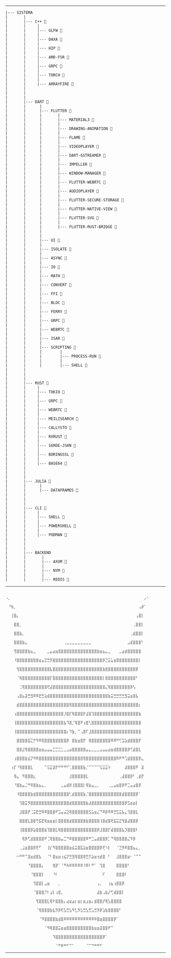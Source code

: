 ----

    |--- SISTEMA
    |       |
    |       |--- C++ 🌱
    |       |     |
    |       |     |--- GLFW 🌱
    |       |     |
    |       |     |--- DAXA 🌱
    |       |     |
    |       |     |--- HIP 🌱
    |       |     |
    |       |     |--- AMD-FSR 🌱
    |       |     |
    |       |     |--- GRPC 🌱
    |       |     |
    |       |     |--- TORCH 🌱
    |       |     |
    |       |     |--- ARRAYFIRE 🌱
    |       |
    |       |
    |       |
    |       |--- DART 🌱
    |       |      |
    |       |      |--- FLUTTER 🌱
    |       |      |       |
    |       |      |       |--- MATERIAL3 🌱
    |       |      |       |
    |       |      |       |--- DRAWING-ANIMATION 🌱
    |       |      |       |
    |       |      |       |--- FLAME 🌱
    |       |      |       |
    |       |      |       |--- VIDEOPLAYER 🌱
    |       |      |       |
    |       |      |       |--- DART-GSTREAMER 🌱
    |       |      |       |
    |       |      |       |--- IMPELLER 🌱
    |       |      |       |
    |       |      |       |--- WINDOW-MANAGER 🌱
    |       |      |       |
    |       |      |       |--- FLUTTER-WEBRTC 🌱
    |       |      |       |
    |       |      |       |--- AUDIOPLAYER 🌱
    |       |      |       |
    |       |      |       |--- FLUTTER-SECURE-STORAGE 🌱
    |       |      |       |
    |       |      |       |--- FLUTTER-NATIVE-VIEW 🌱
    |       |      |       |
    |       |      |       |--- FLUTTER-SVG 🌱
    |       |      |       |
    |       |      |       |--- FLUTTER-RUST-BRIDGE 🌱
    |       |      |
    |       |      |
    |       |      |--- UI 🌱
    |       |      |
    |       |      |--- ISOLATE 🌱
    |       |      |
    |       |      |--- ASYNC 🌱
    |       |      |
    |       |      |--- IO 🌱
    |       |      |
    |       |      |--- MATH 🌱
    |       |      |
    |       |      |--- CONVERT 🌱
    |       |      |
    |       |      |--- FFI 🌱
    |       |      |
    |       |      |--- BLOC 🌱
    |       |      |
    |       |      |--- FERRY 🌱
    |       |      |
    |       |      |--- GRPC 🌱
    |       |      |
    |       |      |--- WEBRTC 🌱
    |       |      |
    |       |      |--- ISAR 🌱
    |       |      |
    |       |      |--- SCRIPTING 🌱
    |       |      |        |
    |       |      |        |--- PROCESS-RUN 🌱
    |       |      |        |
    |       |      |        |--- SHELL 🌱
    |       |
    |       |
    |       |
    |       |--- RUST 🌱
    |       |     |
    |       |     |--- TOKIO 🌱
    |       |     |
    |       |     |--- GRPC 🌱
    |       |     |
    |       |     |--- WEBRTC 🌱
    |       |     |
    |       |     |--- MEILISEARCH 🌱
    |       |     |
    |       |     |--- CALLYSTO 🌱
    |       |     |
    |       |     |--- RXRUST 🌱
    |       |     |
    |       |     |--- SERDE-JSON 🌱
    |       |     |
    |       |     |--- BORINGSSL 🌱
    |       |     |
    |       |     |--- BASE64 🌱
    |       |
    |       |
    |       |
    |       |--- JULIA 🌱
    |       |      |
    |       |      |--- DATAFRAMES 🌱
    |       |
    |       |
    |       |
    |       |--- CLI 🌱
    |       |     |
    |       |     |--- SHELL 🌱
    |       |     |
    |       |     |--- POWERSHELL 🌱
    |       |     |
    |       |     |--- PODMAN 🌱
    |       |
    |       |
    |       |
    |       |--- BACKEND
    |       |       |
    |       |       |--- AXUM 🌱
    |       |       |
    |       |       |--- NYM 🌱
    |       |       |
    |       |       |--- REDIS 🌱

---
       
                                ⠠⡀⠀⠀⠀⠀⠀⠀⠀⠀⠀⠀⠀⠀⠀⠀⠀⠀⠀⠀⠀⠀⠀⠀⠀⠀⠀⠀⠀⠀⠀⠀⠀⠀⠀⠀⠀⠀⠀⠀⠀⠀⠀⠀⠀⠀⠀⠀⠀⠀⡠⠂
                                ⠀⠘⢷⡀⠀⠀⠀⠀⠀⠀⠀⠀⠀⠀⠀⠀⠀⠀⠀⠀⠀⠀⠀⠀⠀⠀⠀⠀⠀⠀⠀⠀⠀⠀⠀⠀⠀⠀⠀⠀⠀⠀⠀⠀⠀⠀⠀⠀⢠⡾⠁⠀
                                ⠀⠀⢸⣿⡄⠀⠀⠀⠀⠀⠀⠀⠀⠀⠀⠀⠀⠀⠀⠀⠀⠀⠀⠀⠀⠀⠀⠀⠀⠀⠀⠀⠀⠀⠀⠀⠀⠀⠀⠀⠀⠀⠀⠀⠀⠀⠀⢠⣿⡇⠀⠀
                                ⠀⠀⠀⣿⣿⡀⠀⠀⠀⠀⠀⠀⠀⠀⠀⠀⠀⠀⠀⠀⠀⠀⠀⠀⠀⠀⠀⠀⠀⠀⠀⠀⠀⠀⠀⠀⠀⠀⠀⠀⠀⠀⠀⠀⠀⠀⢀⣿⣿⡇⠀⠀
                                ⠀⠀⠀⣿⣿⣷⡀⠀⠀⠀⠀⠀⠀⠀⠀⠀⠀⠀⠀⠀⠀⠀⠀⠀⠀⠀⠀⠀⠀⠀⠀⠀⠀⠀⠀⠀⠀⠀⠀⠀⠀⠀⠀⠀⠀⢀⣾⣿⣿⡇⠀⠀
                                ⠀⠀⠀⣿⣿⣿⣷⣄⠀⠀⠀⠀⠀⠀⠀⠀⠀⠀⠀⠀⠀⢀⣀⣀⣀⣀⣀⣀⣀⣀⣀⠀⠀⠀⠀⠀⠀⠀⠀⠀⠀⠀⠀⠀⣠⣾⣿⣿⣿⠃⠀⠀
                                ⠀⠀⠀⢻⣿⣿⣿⣿⣷⣦⣀⠀⠀⠀⠀⣀⣤⣴⣶⣿⣿⣿⣿⣿⣿⣿⣿⣿⣿⣿⣿⣿⣿⣷⣶⣦⣄⣀⠀⠀⠀⣀⣴⣾⣿⣿⣿⣿⣿⠀⠀⠀
                                ⠀⠀⠀⠸⣿⣿⣿⣿⣿⣿⣿⣿⣶⣤⣝⣛⡻⣿⣿⣿⣿⣿⣿⣿⣿⣿⣿⣿⣿⣿⣿⣿⣿⣿⣿⡿⣙⣭⣥⣶⣿⣿⣿⣿⣿⣿⣿⣿⡇⠀⠀⠀
                                ⠀⠀⠀⠀⢻⣿⣿⣿⣿⣿⣿⣿⣿⣿⣿⣿⣧⣿⣿⣿⣿⣿⣿⣿⣿⣿⣿⣿⣿⣿⣿⣿⣿⣿⣿⣷⣿⣿⣿⣿⣿⣿⣿⣿⣿⣿⣿⡿⠀⠀⠀⠀
                                ⠀⠀⠀⠀⠈⢿⣿⣿⣿⣿⣿⣿⣿⣿⣿⣿⡏⣿⣿⣿⣿⣿⣿⣿⣿⣿⣿⣿⣿⣿⣿⣿⣿⣿⣿⡇⣿⣿⣿⣿⣿⣿⣿⣿⣿⣿⣿⠃⠀⠀⠀⠀
                                ⠀⠀⠀⠀⠀⢈⢿⣿⣿⣿⣿⣿⣿⣿⣿⢟⣼⣿⣿⣿⣿⣿⣿⣿⣿⣿⣿⣿⣿⣿⣿⣿⣿⣿⣿⣿⣌⢿⣿⣿⣿⣿⣿⣿⣿⡿⢣⠀⠀⠀⠀⠀
                                ⠀⠀⠀⠀⢠⣿⣦⣽⣛⣻⠿⠿⣟⣛⣵⣾⣿⣿⣿⣿⣿⣿⣿⣿⣿⣿⣿⣿⣿⣿⣿⣿⣿⣿⣿⣿⣿⣷⣭⣛⣛⣛⣛⣻⣭⣶⣿⣧⠀⠀⠀⠀
                                ⠀⠀⠀⠀⣾⣿⣿⣿⣿⣿⣿⣿⣿⣿⣿⣿⣿⣿⣿⣿⣿⣿⣿⢿⣿⣿⣿⣿⣿⣿⣿⣿⣿⣿⣿⣿⣿⣿⣿⣿⣿⣿⣿⣿⣿⣿⣿⣿⡆⠀⠀⠀
                                ⠀⠀⠀⢰⣿⣿⣿⣿⣿⣿⣿⣿⣿⣿⣿⣿⣿⣿⣿⣿⣿⡸⣿⡏⢿⣿⣿⣿⡟⣼⣿⢹⣿⣿⣿⣿⣿⣿⣿⣿⣿⣿⣿⣿⣿⣿⣿⣿⣷⠀⠀⠀
                                ⠀⠀⠀⢸⣿⣿⣿⣿⣿⣿⣿⣿⣿⣿⣿⣿⣿⣿⣿⣿⣿⣧⠹⣿⡈⢿⣿⠟⢰⣿⢃⣿⣿⣿⣿⣿⣿⣿⣿⣿⣿⣿⣿⣿⣿⣿⣿⣿⣿⠀⠀⠀
                                ⠀⠀⠀⢸⣿⣿⣿⣿⣿⣿⣿⣿⣿⣿⣿⣿⣿⣿⣿⣿⣿⣿⡆⠹⣷⡀⠉⢠⣿⠏⣸⣿⣿⣿⣿⣿⣿⣿⣿⣿⣿⣿⣿⣿⣿⣿⣿⣿⣿⠀⠀⠀
                                ⠀⠀⠀⠀⣿⣿⣿⣿⣯⣍⡛⠻⠿⢿⣿⣿⣿⣿⣿⣿⣿⣿⡿⠀⣿⣷⣶⣿⡟⠀⢿⣿⣿⣿⣿⣿⣿⣿⠿⠿⠛⢋⣩⣵⣾⣿⣿⣿⡟⠀⠀⠀
                                ⠀⠀⠀⠀⣿⣿⣜⢿⣿⣿⣿⣿⣶⣶⣤⣤⣤⣉⣉⣉⣁⣀⣠⣴⣿⣿⣿⣿⣿⣤⣄⣀⣀⣀⣠⣤⣤⣴⣶⣾⣿⣿⣿⣿⡿⢋⣾⣿⣇⠀⠀⠀
                                ⠀⠀⠀⢰⣿⣿⣿⣷⣮⡝⠻⠿⣿⣿⣿⣿⣿⣿⣿⣿⣿⣿⣿⣿⣿⣿⣿⣿⢿⣿⣿⣿⣿⣿⣿⣿⣿⣿⣿⣿⠿⠟⠛⢩⣾⣿⣿⣿⡿⣄⠀⠀
                                ⠀⠀⢰⡏⠘⢿⣿⣿⣿⣇⠀⠀⠀⠀⠉⢭⣭⣽⡟⠛⠛⠛⠋⢁⣿⣿⣿⣿⣷⡈⠉⠉⠉⠉⢭⣭⣭⠵⠀⠀⠀⠀⠀⣼⣿⣿⣿⠟⠀⣽⠀⠀
                                ⠀⠀⠀⢿⣄⠀⠻⣿⣿⣿⣆⠀⠀⠀⠀⠀⠀⠀⠀⠀⠀⠀⠀⣸⣿⣿⣿⣿⣿⣇⠀⠀⠀⠀⠀⠀⠀⠀⠀⠀⠀⢀⣼⣿⣿⡿⠃⢀⣾⡟⠀⠀
                                ⠀⠀⠀⠘⣿⣷⣤⣈⠛⠿⣿⣷⣦⣄⡀⠀⠀⠀⠀⠀⣀⣤⣾⡿⢸⣿⣿⣿⡇⢿⣷⣤⣀⡀⠀⠀⠀⢀⣀⣤⣶⣿⡿⠟⣉⣤⣴⣿⡿⠀⠀⠀
                                ⠀⠀⠀⠀⠸⣿⣿⣿⣿⣷⣾⣿⣿⣿⣿⣿⣿⣿⣿⣿⣿⣿⣿⢃⣾⣿⣿⣿⣷⡈⣿⣿⣿⣿⣿⣿⣿⣿⣿⣿⣿⣿⣾⣿⣿⣿⣿⡿⠁⠀⠀⠀
                                ⠀⠀⠀⠀⠀⢹⣿⣭⡻⣿⣿⣿⣿⣿⣿⣿⣿⣿⣿⣿⣿⣿⣿⣾⣿⣿⣿⣿⣿⣷⣼⣿⣿⣿⣿⣿⣿⣿⣿⣿⣿⣿⣿⡿⣫⣶⣶⡇⠀⠀⠀⠀
                                ⠀⠀⠀⠀⠀⣸⣿⣿⡟⢈⣭⣟⣛⠿⠿⣿⣿⣿⠟⣩⣤⣬⣝⢿⣿⣿⣿⣿⣿⣿⣫⣥⣶⣌⠙⠿⡿⠿⠿⣛⣫⣭⣧⣄⢹⣿⣿⣇⠀⠀⠀⠀
                                ⠀⠀⠀⠀⠀⣿⣿⣿⣇⣿⣿⢛⣯⣟⢿⣶⣶⣶⡇⣿⣿⣿⣿⣾⣿⣿⣿⣿⣿⣷⣿⣿⣿⣿⢸⣿⣾⣿⢟⣯⣭⣝⢻⣿⣼⣿⣿⡿⠀⠀⠀⠀
                                ⠀⠀⠀⠀⠀⢸⣿⣿⣿⡿⣵⣿⣿⣿⣷⢹⣿⣿⣇⢿⣿⣿⣿⣿⣿⣿⣿⣿⣿⣿⣿⣿⣿⡿⣸⣿⣿⡏⣾⣿⣿⣿⣧⡹⣿⣿⣿⠇⠀⠀⠀⠀
                                ⠀⠀⠀⠀⠀⠀⢿⡿⢋⣾⣿⣿⣿⣿⠟⢈⢿⣿⣿⣷⣤⣉⠙⠿⣿⣿⣿⣿⣿⠿⠛⣉⣤⣾⣿⣿⡿⡁⠙⢿⣿⣿⣿⣿⣌⠻⡿⠀⠀⠀⠀⠀
                                ⠀⠀⠀⠀⠀⢀⣨⣶⣿⣿⡿⢟⠋⠀⠀⢸⡎⠻⣿⣿⣿⣿⣿⣶⣮⣭⣿⣯⣵⣶⣿⣿⣿⣿⡿⢟⠱⡇⠀⠀⠈⣙⡻⠿⣿⣿⣦⣄⡀⠀⠀⠀
                                ⠀⠀⠀⠀⠒⠛⠛⠉⣽⣶⣾⣿⣧⠀⠀⠈⠃⣿⣶⣶⢰⣮⡝⣛⣻⢿⣿⣿⢿⣛⡫⣵⣶⢲⣾⣿⠀⠃⠀⠀⣸⣿⣿⣿⣶⠂⠈⠉⠉⠀⠀⠀
                                ⠀⠀⠀⠀⠀⠀⠀⠀⠘⣿⣿⣿⣿⡄⠀⠀⠀⢿⡿⠁⠈⠛⠷⠿⠿⠿⠿⠿⠸⠿⠇⠛⠁⠀⢹⣿⠀⠀⠀⠀⣿⣿⣿⣿⠃⠀⠀⠀⠀⠀⠀⠀
                                ⠀⠀⠀⠀⠀⠀⠀⠀⠀⠘⣿⣿⣿⡇⠀⠀⠀⠘⠇⠀⠀⠀⠀⠀⠀⠀⠀⠀⠀⠀⠀⠀⠀⠀⠀⠏⠀⠀⠀⠀⣿⣿⣿⠇⠀⠀⠀⠀⠀⠀⠀⠀
                                ⠀⠀⠀⠀⠀⠀⠀⠀⠀⠀⢹⣿⣿⡇⣠⣶⠀⠀⠀⡀⠀⠀⠀⠀⠀⠀⠀⠀⠀⠀⠀⠀⠀⢠⡀⠀⠀⢰⣦⢰⣿⣿⡿⠀⠀⠀⠀⠀⠀⠀⠀⠀
                                ⠀⠀⠀⠀⠀⠀⠀⠀⠀⠀⠈⣿⣿⣿⡙⠇⣰⡇⢰⣿⡀⠀⠀⠀⠀⠀⠀⠀⠀⠀⠀⠀⠀⣼⣷⢠⣷⡜⢋⣾⣿⣿⡇⠀⠀⠀⠀⠀⠀⠀⠀⠀
                                ⠀⠀⠀⠀⠀⠀⠀⠀⠀⠀⠀⢻⣿⣿⣿⣇⢿⠗⣿⣿⣷⡄⣴⣶⣴⡆⣶⡆⣶⣰⣶⡄⣾⣿⣿⡞⢿⣣⣿⣿⣿⣿⠀⠀⠀⠀⠀⠀⠀⠀⠀⠀
                                ⠀⠀⠀⠀⠀⠀⠀⠀⠀⠀⠀⠈⢿⣿⣿⣿⣷⣧⡻⡿⢟⣣⣛⣣⠻⣃⡻⣣⣛⣣⣛⣡⣛⡻⡿⣱⣷⣿⣿⣿⣿⠃⠀⠀⠀⠀⠀⠀⠀⠀⠀⠀
                                ⠀⠀⠀⠀⠀⠀⠀⠀⠀⠀⠀⠀⠈⠻⣿⣿⣿⣿⣷⣾⣿⠿⠿⠿⠿⠿⠿⠿⠿⠿⠿⠿⠿⣿⣶⣿⣿⣿⣿⡿⠁⠀⠀⠀⠀⠀⠀⠀⠀⠀⠀⠀
                                ⠀⠀⠀⠀⠀⠀⠀⠀⠀⠀⠀⠀⠀⠀⠈⠻⢿⣿⣿⣭⣶⣶⣿⣿⣿⣿⣿⣿⣿⣿⣿⣷⣶⣶⣽⣿⣿⠟⠉⠀⠀⠀⠀⠀⠀⠀⠀⠀⠀⠀⠀⠀
                                ⠀⠀⠀⠀⠀⠀⠀⠀⠀⠀⠀⠀⠀⠀⠀⠀⠀⠹⣿⣿⣿⣿⣿⣿⣿⣿⣿⣿⣿⣿⣿⣿⣿⣿⣿⡿⠁⠀⠀⠀⠀⠀⠀⠀⠀⠀⠀⠀⠀⠀⠀⠀
                                ⠀⠀⠀⠀⠀⠀⠀⠀⠀⠀⠀⠀⠀⠀⠀⠀⠀⠀⠈⠛⠿⠛⠋⠉⠁⠀⠀⠀⠀⠈⠉⠙⠛⠛⠋⠀⠀⠀⠀⠀⠀⠀⠀⠀⠀⠀⠀⠀⠀⠀⠀⠀

---
